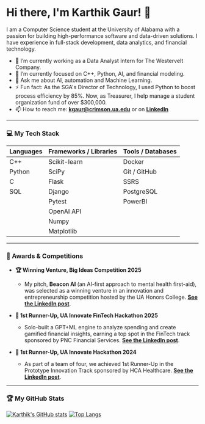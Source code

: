 # Hi there, I'm Karthik Gaur! 👋

I am a Computer Science student at the University of Alabama with a passion for building high-performance software and data-driven solutions. I have experience in full-stack development, data analytics, and financial technology.

- 🔭 I’m currently working as a Data Analyst Intern for The Westervelt Company.
- 🌱 I’m currently focused on C++, Python, AI, and financial modeling.
- 💬 Ask me about AI, automation and Machine Learning.
- ⚡ Fun fact: As the SGA's Director of Technology, I used Python to boost process efficiency by 85%. Now, as Treasurer, I help manage a student organization fund of over          $300,000.
- 📫 How to reach me: **kgaur@crimson.ua.edu** or on [**LinkedIn**](https://www.linkedin.com/in/karthik-gaur-815861167/)

---

### 💻 My Tech Stack

| Languages | Frameworks / Libraries | Tools / Databases |
|---|---|---|
| C++ | Scikit-learn | Docker |
| Python | SciPy | Git / GitHub |
| C | Flask | SSRS |
| SQL | Django | PostgreSQL |
| | Pytest | PowerBI |
| | OpenAI API | |
| | Numpy | |
| | Matplotlib | |

---

### 🏅 Awards & Competitions

- **🏆 Winning Venture, Big Ideas Competition 2025**
  - My pitch, **Beacon AI** (an AI-first approach to mental health first-aid), was selected as a winning venture in an innovation and entrepreneurship competition hosted by the UA Honors College. [**See the LinkedIn post**](https://www.linkedin.com/feed/update/urn:li:activity:7319171911752527872/).

- **🥈 1st Runner-Up, UA Innovate FinTech Hackathon 2025**
  - Solo-built a GPT+ML engine to analyze spending and create gamified financial insights, earning a top spot in the FinTech track sponsored by PNC Financial Services. [**See the LinkedIn post**](https://www.linkedin.com/feed/update/urn:li:activity:7314022443629649920/).

- **🥈 1st Runner-Up, UA Innovate Hackathon 2024**
  - As part of a team of four, we achieved 1st Runner-Up in the Prototype Innovation Track sponsored by HCA Healthcare. [**See the LinkedIn post**](https://www.linkedin.com/feed/update/urn:li:activity:7170891410106175488/).

---

### 🏆 My GitHub Stats

[![Karthik's GitHub stats](https://github-readme-stats.vercel.app/api?username=Karthikgaur8&show_icons=true&theme=radical)](https://github.com/anuraghazra/github-readme-stats)
[![Top Langs](https://github-readme-stats.vercel.app/api/top-langs/?username=Karthikgaur8&layout=compact&theme=radical)](https://github.com/anuraghazra/github-readme-stats)
